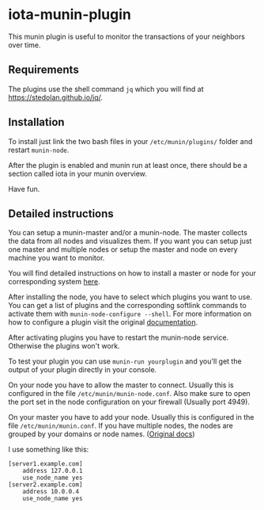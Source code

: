 # iota-munin-plugin
This munin plugin is useful to monitor the transactions of your neighbors over time.

## Requirements
The plugins use the shell command `jq` which you will find at https://stedolan.github.io/jq/.

## Installation
To install just link the two bash files in your `/etc/munin/plugins/` folder and restart `munin-node`.

After the plugin is enabled and munin run at least once, there should be a section called iota in your munin overview.

Have fun.

## Detailed instructions
You can setup a munin-master and/or a munin-node. The master collects the data from all nodes and visualizes them. If you want you can setup just one master and multiple nodes or setup the master and node on every machine you want to monitor.

You will find detailed instructions on how to install a master or node for your corresponding system [here](http://guide.munin-monitoring.org/en/latest/installation/install.html).

After installing the node, you have to select which plugins you want to use. You can get a list of plugins and the corresponding softlink commands to activate them with `munin-node-configure --shell`. For more information on how to configure a plugin visit the original [documentation](http://guide.munin-monitoring.org/en/latest/plugin/use.html#plugin-use).

After activating plugins you have to restart the munin-node service. Otherwise the plugins won't work.

To test your plugin you can use `munin-run yourplugin` and you'll get the output of your plugin directly in your console.

On your node you have to allow the master to connect. Usually this is configured in the file `/etc/munin/munin-node.conf`. Also make sure to open the port set in the node configuration on your firewall (Usually port 4949).

On your master you have to add your node. Usually this is configured in the file `/etc/munin/munin.conf`. If you have multiple nodes, the nodes are grouped by your domains or node names. ([Original docs](http://guide.munin-monitoring.org/en/latest/installation/configuration.html#add-some-nodes))

I use something like this:

```
[server1.example.com]
    address 127.0.0.1
    use_node_name yes
[server2.example.com]
    address 10.0.0.4
    use_node_name yes
```
